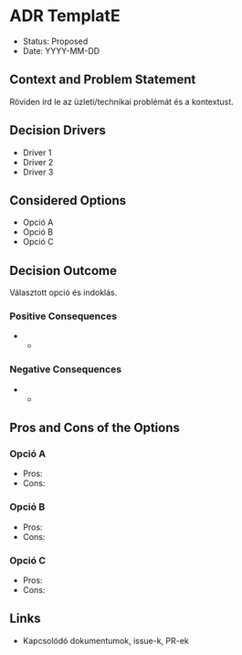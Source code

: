 # ADR TemplatE

- Status: Proposed
- Date: YYYY-MM-DD

## Context and Problem Statement
Röviden írd le az üzleti/technikai problémát és a kontextust.

## Decision Drivers
- Driver 1
- Driver 2
- Driver 3

## Considered Options
- Opció A
- Opció B
- Opció C

## Decision Outcome
Választott opció és indoklás.

### Positive Consequences
- +

### Negative Consequences
- -

## Pros and Cons of the Options
### Opció A
- Pros:
- Cons:

### Opció B
- Pros:
- Cons:

### Opció C
- Pros:
- Cons:

## Links
- Kapcsolódó dokumentumok, issue-k, PR-ek